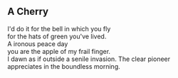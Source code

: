 A Cherry
--------
I'd do it for the bell in which you fly  
for the hats of green you've lived.  
A ironous peace day  
you are the apple of my frail finger.  
I dawn as if outside a senile invasion. The clear pioneer  
appreciates in the boundless morning.  
